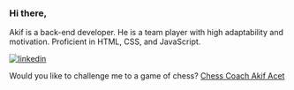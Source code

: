 ### Hi there,


Akif is a back-end developer. He is a team player with high adaptability and motivation. Proficient in HTML, CSS, and JavaScript.


[![linkedin](https://img.shields.io/badge/Linkedin-000000?style=for-the-badge&logo=Linkedin&logoColor=white)](https://www.linkedin.com/in/akifacet/)

Would you like to challenge me to a game of chess? [Chess Coach Akif Acet](https://lichess.org/@/akifacet)
